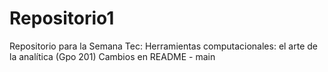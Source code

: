 # Repositorio1
Repositorio para la Semana Tec: Herramientas computacionales: el arte de la analítica (Gpo 201)
Cambios en README - main
